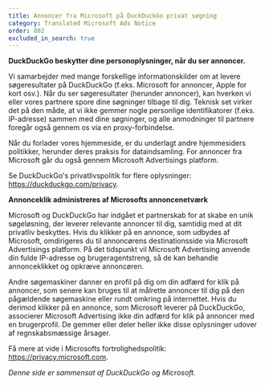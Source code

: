 ```yaml
---
title: Annoncer fra Microsoft på DuckDuckGo privat søgning
category: Translated Microsoft Ads Notice
order: 802
excluded_in_search: true
---
```


**DuckDuckGo beskytter dine personoplysninger, når du ser annoncer.**

Vi samarbejder med mange forskellige informationskilder om at levere søgeresultater på DuckDuckGo (f.eks. Microsoft for annoncer, Apple for kort osv.). Når du ser søgeresultater (herunder annoncer), kan hverken vi eller vores partnere spore dine søgninger tilbage til dig. Teknisk set virker det på den måde, at vi ikke gemmer nogle personlige identifikatorer (f.eks. IP-adresse) sammen med dine søgninger, og alle anmodninger til partnere foregår også gennem os via en proxy-forbindelse.

Når du forlader vores hjemmeside, er du underlagt andre hjemmesiders politikker, herunder deres praksis for dataindsamling. For annoncer fra Microsoft går du også gennem Microsoft Advertisings platform.

Se DuckDuckGo's privatlivspolitik for flere oplysninger: <https://duckduckgo.com/privacy>.

**Annonceklik administreres af Microsofts annoncenetværk**

Microsoft og DuckDuckGo har indgået et partnerskab for at skabe en unik søgeløsning, der leverer relevante annoncer til dig, samtidig med at dit privatliv beskyttes. Hvis du klikker på en annonce, som udbydes af Microsoft, omdirigeres du til annoncørens destinationsside via Microsoft Advertisings platform. På det tidspunkt vil Microsoft Advertising anvende din fulde IP-adresse og brugeragentstreng, så de kan behandle annonceklikket og opkræve annoncøren.

Andre søgemaskiner danner en profil på dig om din adfærd for klik på annoncer, som senere kan bruges til at målrette annoncer til dig på den pågældende søgemaskine eller rundt omkring på internettet. Hvis du derimod klikker på en annonce, som Microsoft leverer på DuckDuckGo, associerer Microsoft Advertising ikke din adfærd for klik på annoncer med en brugerprofil. De gemmer eller deler heller ikke disse oplysninger udover af regnskabsmæssige årsager.

Få mere at vide i Microsofts fortrolighedspolitik: <https://privacy.microsoft.com>.

_Denne side er sammensat af DuckDuckGo og Microsoft._